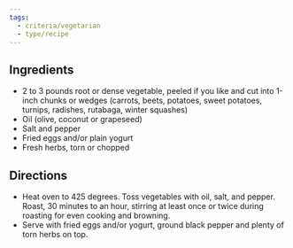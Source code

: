 ```yaml
---
tags:
  - criteria/vegetarian
  - type/recipe
---
```


## Ingredients
- 2 to 3 pounds root or dense vegetable, peeled if you like and cut into 1-inch chunks or wedges (carrots, beets, potatoes, sweet potatoes, turnips, radishes, rutabaga, winter squashes)
- Oil (olive, coconut or grapeseed)
- Salt and pepper
- Fried eggs and/or plain yogurt
- Fresh herbs, torn or chopped

## Directions
- Heat oven to 425 degrees. Toss vegetables with oil, salt, and pepper. Roast, 30 minutes to an hour, stirring at least once or twice during roasting for even cooking and browning.
- Serve with fried eggs and/or yogurt, ground black pepper and plenty of torn herbs on top.